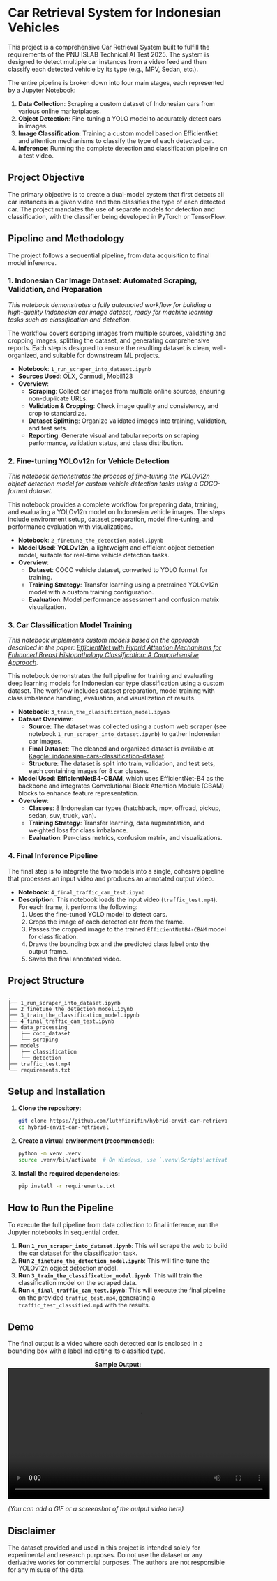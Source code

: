 # Car Retrieval System for Indonesian Vehicles

This project is a comprehensive Car Retrieval System built to fulfill the requirements of the PNU ISLAB Technical AI Test 2025. The system is designed to detect multiple car instances from a video feed and then classify each detected vehicle by its type (e.g., MPV, Sedan, etc.).

The entire pipeline is broken down into four main stages, each represented by a Jupyter Notebook:

1.  **Data Collection**: Scraping a custom dataset of Indonesian cars from various online marketplaces.
2.  **Object Detection**: Fine-tuning a YOLO model to accurately detect cars in images.
3.  **Image Classification**: Training a custom model based on EfficientNet and attention mechanisms to classify the type of each detected car.
4.  **Inference**: Running the complete detection and classification pipeline on a test video.

## Project Objective

The primary objective is to create a dual-model system that first detects all car instances in a given video and then classifies the type of each detected car. The project mandates the use of separate models for detection and classification, with the classifier being developed in PyTorch or TensorFlow.

## Pipeline and Methodology

The project follows a sequential pipeline, from data acquisition to final model inference.

### 1\. Indonesian Car Image Dataset: Automated Scraping, Validation, and Preparation

*This notebook demonstrates a fully automated workflow for building a high-quality Indonesian car image dataset, ready for machine learning tasks such as classification and detection.*

The workflow covers scraping images from multiple sources, validating and cropping images, splitting the dataset, and generating comprehensive reports. Each step is designed to ensure the resulting dataset is clean, well-organized, and suitable for downstream ML projects.

  - **Notebook**: `1_run_scraper_into_dataset.ipynb`
  - **Sources Used**: OLX, Carmudi, Mobil123
  - **Overview**:
      - **Scraping**: Collect car images from multiple online sources, ensuring non-duplicate URLs.
      - **Validation & Cropping**: Check image quality and consistency, and crop to standardize.
      - **Dataset Splitting**: Organize validated images into training, validation, and test sets.
      - **Reporting**: Generate visual and tabular reports on scraping performance, validation status, and class distribution.

### 2\. Fine-tuning YOLOv12n for Vehicle Detection

*This notebook demonstrates the process of fine-tuning the YOLOv12n object detection model for custom vehicle detection tasks using a COCO-format dataset.*

This notebook provides a complete workflow for preparing data, training, and evaluating a YOLOv12n model on Indonesian vehicle images. The steps include environment setup, dataset preparation, model fine-tuning, and performance evaluation with visualizations.

  - **Notebook**: `2_finetune_the_detection_model.ipynb`
  - **Model Used**: **YOLOv12n**, a lightweight and efficient object detection model, suitable for real-time vehicle detection tasks.
  - **Overview**:
      - **Dataset**: COCO vehicle dataset, converted to YOLO format for training.
      - **Training Strategy**: Transfer learning using a pretrained YOLOv12n model with a custom training configuration.
      - **Evaluation**: Model performance assessment and confusion matrix visualization.

### 3\. Car Classification Model Training

*This notebook implements custom models based on the approach described in the paper: [EfficientNet with Hybrid Attention Mechanisms for Enhanced Breast Histopathology Classification: A Comprehensive Approach](https://arxiv.org/pdf/2410.22392v2).*

This notebook demonstrates the full pipeline for training and evaluating deep learning models for Indonesian car type classification using a custom dataset. The workflow includes dataset preparation, model training with class imbalance handling, evaluation, and visualization of results.

  - **Notebook**: `3_train_the_classification_model.ipynb`
  - **Dataset Overview**:
      - **Source**: The dataset was collected using a custom web scraper (see notebook `1_run_scraper_into_dataset.ipynb`) to gather Indonesian car images.
      - **Final Dataset**: The cleaned and organized dataset is available at [Kaggle: indonesian-cars-classification-dataset](https://www.kaggle.com/datasets/muhammadluthfiarifin/indonesian-cars-classification-dataset).
      - **Structure**: The dataset is split into train, validation, and test sets, each containing images for 8 car classes.
  - **Model Used**: **EfficientNetB4-CBAM**, which uses EfficientNet-B4 as the backbone and integrates Convolutional Block Attention Module (CBAM) blocks to enhance feature representation.
  - **Overview**:
      - **Classes**: 8 Indonesian car types (hatchback, mpv, offroad, pickup, sedan, suv, truck, van).
      - **Training Strategy**: Transfer learning, data augmentation, and weighted loss for class imbalance.
      - **Evaluation**: Per-class metrics, confusion matrix, and visualizations.

### 4\. Final Inference Pipeline

The final step is to integrate the two models into a single, cohesive pipeline that processes an input video and produces an annotated output video.

  - **Notebook**: `4_final_traffic_cam_test.ipynb`
  - **Description**: This notebook loads the input video (`traffic_test.mp4`). For each frame, it performs the following:
    1.  Uses the fine-tuned YOLO model to detect cars.
    2.  Crops the image of each detected car from the frame.
    3.  Passes the cropped image to the trained `EfficientNetB4-CBAM` model for classification.
    4.  Draws the bounding box and the predicted class label onto the output frame.
    5.  Saves the final annotated video.

## Project Structure

```
.
├── 1_run_scraper_into_dataset.ipynb
├── 2_finetune_the_detection_model.ipynb
├── 3_train_the_classification_model.ipynb
├── 4_final_traffic_cam_test.ipynb
├── data_processing
│   ├── coco_dataset
│   └── scraping
├── models
│   ├── classification
│   └── detection
├── traffic_test.mp4
└── requirements.txt
```

## Setup and Installation

1.  **Clone the repository:**
    ```bash
    git clone https://github.com/luthfiarifin/hybrid-envit-car-retrieval.git
    cd hybrid-envit-car-retrieval
    ```
2.  **Create a virtual environment (recommended):**
    ```bash
    python -m venv .venv
    source .venv/bin/activate  # On Windows, use `.venv\Scripts\activate`
    ```
3.  **Install the required dependencies:**
    ```bash
    pip install -r requirements.txt
    ```

## How to Run the Pipeline

To execute the full pipeline from data collection to final inference, run the Jupyter notebooks in sequential order.

1.  **Run `1_run_scraper_into_dataset.ipynb`**: This will scrape the web to build the car dataset for the classification task.
2.  **Run `2_finetune_the_detection_model.ipynb`**: This will fine-tune the YOLOv12n object detection model.
3.  **Run `3_train_the_classification_model.ipynb`**: This will train the classification model on the scraped data.
4.  **Run `4_final_traffic_cam_test.ipynb`**: This will execute the final pipeline on the provided `traffic_test.mp4`, generating a `traffic_test_classified.mp4` with the results.

## Demo

The final output is a video where each detected car is enclosed in a bounding box with a label indicating its classified type.

<p align="center">
  <b>Sample Output:</b><br>
  <video src="traffic_test_classified.mp4" controls width="600"></video>
</p>

*(You can add a GIF or a screenshot of the output video here)*

## Disclaimer

The dataset provided and used in this project is intended solely for experimental and research purposes. Do not use the dataset or any derivative works for commercial purposes. The authors are not responsible for any misuse of the data.
